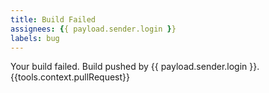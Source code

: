 ```yaml
---
title: Build Failed
assignees: {{ payload.sender.login }}
labels: bug
---
```

Your build failed. Build pushed by {{ payload.sender.login }}.
{{tools.context.pullRequest}}